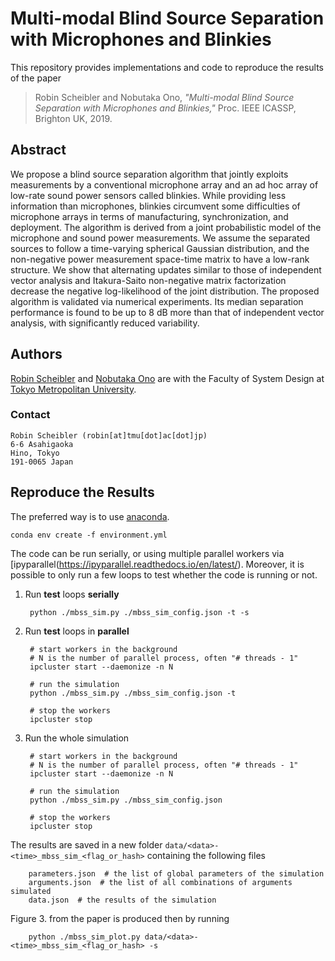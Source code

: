 Multi-modal Blind Source Separation with Microphones and Blinkies
=================================================================

This repository provides implementations and code to reproduce the results
of the paper

> Robin Scheibler and Nobutaka Ono, *"Multi-modal Blind Source Separation with Microphones and Blinkies,"* Proc. IEEE ICASSP, Brighton UK, 2019.

Abstract
--------

We propose a blind source separation algorithm that jointly exploits
measurements by a conventional microphone array and an ad hoc array of low-rate
sound power sensors called blinkies. While providing less information than
microphones, blinkies circumvent some difficulties of microphone arrays in
terms of manufacturing, synchronization, and deployment. The algorithm is
derived from a joint probabilistic model of the microphone and sound power
measurements. We assume the separated sources to follow a time-varying
spherical Gaussian distribution, and the non-negative power measurement
space-time matrix to have a low-rank structure. We show that alternating
updates similar to those of independent vector analysis and Itakura-Saito
non-negative matrix factorization decrease the negative log-likelihood of the
joint distribution. The proposed algorithm is validated via numerical
experiments. Its median separation performance is found to be up to 8 dB more
than that of independent vector analysis, with significantly reduced
variability.

Authors
-------

[Robin Scheibler](http://robinscheibler.org) and [Nobutaka
Ono](http://www.comp.sd.tmu.ac.jp/onolab/index-e.html) are with the Faculty of
System Design at [Tokyo Metropolitan University](https://www.tmu.ac.jp/english/index.html).

### Contact

    Robin Scheibler (robin[at]tmu[dot]ac[dot]jp)
    6-6 Asahigaoka
    Hino, Tokyo
    191-0065 Japan

Reproduce the Results
---------------------

The preferred way is to use [anaconda](https://www.anaconda.com/distribution/).

    conda env create -f environment.yml

The code can be run serially, or using multiple parallel workers via
[ipyparallel(https://ipyparallel.readthedocs.io/en/latest/).
Moreover, it is possible to only run a few loops to test whether the
code is running or not.

1. Run **test** loops **serially**

        python ./mbss_sim.py ./mbss_sim_config.json -t -s

2. Run **test** loops in **parallel**

        # start workers in the background
        # N is the number of parallel process, often "# threads - 1"
        ipcluster start --daemonize -n N

        # run the simulation
        python ./mbss_sim.py ./mbss_sim_config.json -t

        # stop the workers
        ipcluster stop

3. Run the whole simulation

        # start workers in the background
        # N is the number of parallel process, often "# threads - 1"
        ipcluster start --daemonize -n N

        # run the simulation
        python ./mbss_sim.py ./mbss_sim_config.json

        # stop the workers
        ipcluster stop

The results are saved in a new folder `data/<data>-<time>_mbss_sim_<flag_or_hash>`
containing the following files

        parameters.json  # the list of global parameters of the simulation
        arguments.json  # the list of all combinations of arguments simulated
        data.json  # the results of the simulation

Figure 3. from the paper is produced then by running

        python ./mbss_sim_plot.py data/<data>-<time>_mbss_sim_<flag_or_hash> -s
